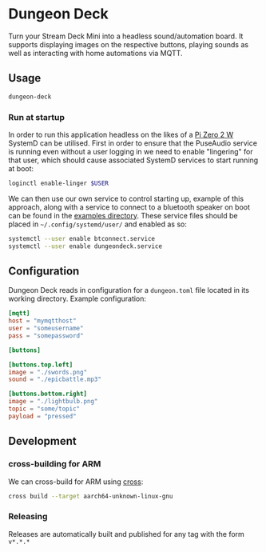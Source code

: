 # Dungeon Deck
Turn your Stream Deck Mini into a headless sound/automation board.
It supports displaying images on the respective buttons, playing sounds
as well as interacting with home automations via MQTT.

## Usage

```sh
dungeon-deck
```

### Run at startup

In order to run this application headless on the likes of a 
[Pi Zero 2 W](https://www.raspberrypi.com/products/raspberry-pi-zero-2-w/)
SystemD can be utilised.  First in order to ensure that the PuseAudio service
is running even without a user logging in we need to enable "lingering" for 
that user, which should cause associated SystemD services to start running at
boot:

```sh
loginctl enable-linger $USER
```

We can then use our own service to control starting up, example of this approach,
along with a service to connect to a bluetooth speaker on boot can be found in
the [examples directory](./examples/).  These service files should be placed in 
`~/.config/systemd/user/` and enabled as so:

```sh
systemctl --user enable btconnect.service
systemctl --user enable dungeondeck.service
``` 

## Configuration
Dungeon Deck reads in configuration for a `dungeon.toml` file located in 
its working directory. Example configuration:

```toml
[mqtt]
host = "mymqtthost" 
user = "someusername" 
pass = "somepassword"

[buttons]

[buttons.top.left]
image = "./swords.png"
sound = "./epicbattle.mp3"

[buttons.bottom.right]
image = "./lightbulb.png"
topic = "some/topic"
payload = "pressed"
```

## Development

### cross-building for ARM

We can cross-build for ARM using [cross](https://github.com/cross-rs/cross):

```sh
cross build --target aarch64-unknown-linux-gnu
```

### Releasing

Releases are automatically built and published for any tag with the form `v*.*.*`
